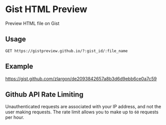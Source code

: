 # Gist HTML Preview

Preview HTML file on Gist

## Usage

```
GET https://gistpreview.github.io/?:gist_id/:file_name
```

## Example

https://gist.github.com/zlargon/de2093842657a8b3d6d9ebb6ce0a7c59

## Github API Rate Limiting

Unauthenticated requests are associated with your IP address, and not the user making requests. The rate limit allows you to make up to `60` requests per hour.
